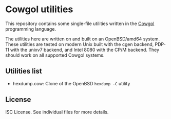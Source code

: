 Cowgol utilities
================
This repository contains some single-file utilities written in the
[Cowgol](http://cowlark.com/cowgol/) programming language.

The utilities here are written on and built on an OpenBSD/amd64
system. These utilities are tested on modern Unix built with the
cgen backend, PDP-11 with the unixv7 backend, and Intel 8080 with
the CP/M backend. They should work on all supported Cowgol systems.

Utilities list
--------------
* hexdump.cow: Clone of the OpenBSD `hexdump -C` utility

License
-------
ISC License. See individual files for more details.
